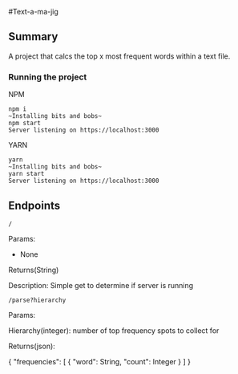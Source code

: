#Text-a-ma-jig

## Summary
A project that calcs the top x most frequent words within a text file. 

### Running the project

NPM

```
npm i
~Installing bits and bobs~
npm start
Server listening on https://localhost:3000
```

YARN

```
yarn
~Installing bits and bobs~
yarn start
Server listening on https://localhost:3000
```

## Endpoints
```
/
```
Params: 
  * None

Returns(String)

Description: 
  Simple get to determine if server is running

```
/parse?hierarchy
```
Params: 

Hierarchy(integer): number of top frequency spots to collect for

Returns(json):

{
  "frequencies": [
        {
            "word": String,
            "count": Integer
        }
  ]
}


